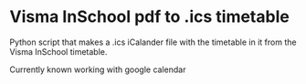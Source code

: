 # Visma InSchool pdf to .ics timetable
Python script that makes a .ics iCalander file with the timetable in it from the Visma InSchool timetable. 

Currently known working with google calendar
